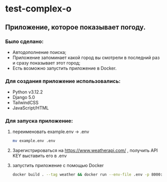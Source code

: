 # test-complex-o

## Приложение, которое показывает погоду.
### Было сделано:

- Автодополнение поиска;
- Приложение запоминает какой город вы смотрели в последний раз и сразу показывает этот город;
- Есть возможно запустить приложение в Docker.


### Для создания приложение использовались:

- Python v3.12.2
- Django 5.0
- TailwindCSS
- JavaScript/HTML


### Для запуска приложение:
1. переименовать example.env -> .env
    ```bash
    mv example.env .env
    ```

2. Зарегистрироваться на https://www.weatherapi.com/ , получить API KEY выставить его в .env
3. запустить приложение с помощью Docker
    ```bash
    docker build . --tag weather && docker run --env-file .env -p 8000:8000 -d weather:latest
    ```
